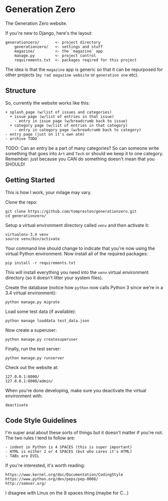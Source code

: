 Generation Zero
===============
The Generation Zero website.

If you're new to Django, here's the layout:

    generationzero/       <- project directory
        generationzero/   <- settings and stuff
        magazine/         <- the `magazine` app
        manage.py         <- project control
        requirements.txt  <- packages reqired for this project

The idea is that the `magazine` app is generic so that it can be repurposed
for other projects (`my rad magazine website` or `generation one` etc).


Structure
---------
So, currently the website works like this:

    + splash_page (w/list of issues and categories)
      + issue page (w/list of entries in that issue)
        - entry in issue page (w/breadcrumb back to issue)
      + category page (w/list of entries in that category)
        - entry in category page (w/breadcrumb back to category)
    - entry page (just on it's own atm)
    - archive TODO

TODO: Can an entry be a part of many categories? So can someone write
something that goes into `Art` and `Tech` or should we keep it to one
category. Remember: just because you CAN do something doesn't mean that
you SHOULD!


Getting Started
---------------
This is how I work, your milage may vary.

Clone the repo:

    git clone https://github.com/tompreston/generationzero.git
    cd generationzero/

Setup a virtual environment directory called `venv` and then activate it:

    virtualenv-3.4 venv
    source venv/bin/activate

Your command line should change to indicate that you're now using the
virtual Python environment. Now install all of the required packages:

    pip install -r requirements.txt

This will install everything you need into the `venv` virtual environment
directory (so it doesn't litter your system files).

Create the database (notice how `python` now calls Python 3 since we're in
a 3.4 virtual environment):

    python manage.py migrate

Load some test data (if available):

    python manage loaddata test_data.json

Now create a superuser:

    python manage.py createsuperuser

Finally, run the test server:

    python manage.py runserver

Check out the website at:

    127.0.0.1:8000/
    127.0.0.1:8000/admin/

When you're done developing, make sure you deactivate the virtual
environment with:

    deactivate


Code Style Guidelines
---------------------
I'm super anal about these sorts of things but it doesn't matter if
you're not. The two rules I tend to follow are:

    - indent in Python is 4 SPACES (this is super important)
    - HTML is either 2 or 4 SPACES (but who cares it's HTML)
    - TABs are EVIL

If you're interested, it's worth reading:

    https://www.kernel.org/doc/Documentation/CodingStyle
    https://www.python.org/dev/peps/pep-0008/
    http://semver.org/

I disagree with Linus on the 8 spaces thing (maybe for C...)